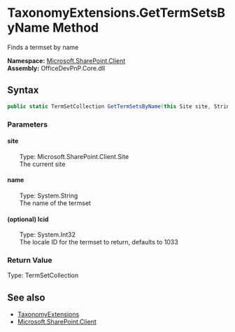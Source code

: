 # TaxonomyExtensions.GetTermSetsByName Method  
 Finds a termset by name   

**Namespace:** [Microsoft.SharePoint.Client](Microsoft.SharePoint.Client.md)  
**Assembly:** OfficeDevPnP.Core.dll  
## Syntax
```C#
public static TermSetCollection GetTermSetsByName(this Site site, String name, Int32 lcid = 1033)
```
### Parameters
#### site  
&emsp;&emsp;Type: Microsoft.SharePoint.Client.Site  
&emsp;&emsp;The current site  

  

#### name  
&emsp;&emsp;Type: System.String  
&emsp;&emsp;The name of the termset  

  

#### (optional) lcid  
&emsp;&emsp;Type: System.Int32  
&emsp;&emsp;The locale ID for the termset to return, defaults to 1033  

  

### Return Value
Type: TermSetCollection  
  


## See also
- [TaxonomyExtensions](Microsoft.SharePoint.Client.TaxonomyExtensions.md) 
- [Microsoft.SharePoint.Client](Microsoft.SharePoint.Client.md) 
